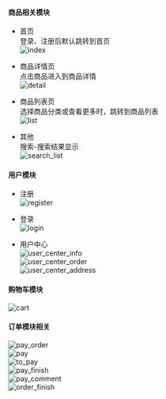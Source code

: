 #### 商品相关模块
* 首页    
登录、注册后默认跳转到首页    
![index](image/index.PNG)
                  
* 商品详情页   
点击商品进入到商品详情    
![detail](image/detail.PNG)
                   
* 商品列表页    
选择商品分类或查看更多时，跳转到商品列表    
![list](image/list.PNG)
                  
* 其他    
搜索-搜索结果显示    
![search_list](image/search_list.PNG)
   
       
#### 用户模块    
* 注册    
![register](image/register.PNG)   
              
* 登录    
![login](image/login.PNG) 
            
* 用户中心        
![user_center_info](image/user_center_info.PNG)   
![user_center_order](image/user_center_order.PNG)   
![user_center_address](image/user_center_address.PNG)    
  

#### 购物车模块     
![cart](image/cart.PNG)    
  
         
#### 订单模块相关    
![pay_order](image/pay_order.PNG)   
![pay](pay.PNG)   
![to_pay](to_pay.PNG)    
![pay_finish](pay_finish.PNG)   
![pay_comment](pay_comment.PNG)    
![order_finish](order_finish.PNG)     



